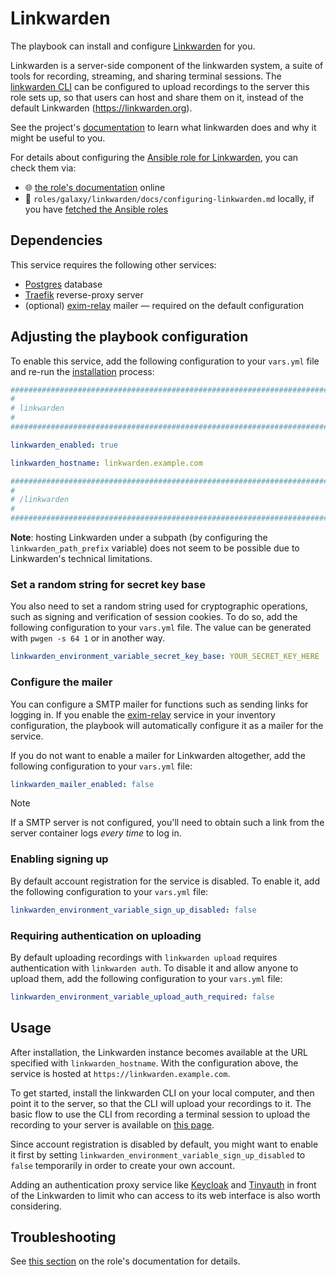 <!--
SPDX-FileCopyrightText: 2020 - 2024 MDAD project contributors
SPDX-FileCopyrightText: 2020 - 2024 Slavi Pantaleev
SPDX-FileCopyrightText: 2020 Aaron Raimist
SPDX-FileCopyrightText: 2020 Chris van Dijk
SPDX-FileCopyrightText: 2020 Dominik Zajac
SPDX-FileCopyrightText: 2020 Mickaël Cornière
SPDX-FileCopyrightText: 2022 François Darveau
SPDX-FileCopyrightText: 2022 Julian Foad
SPDX-FileCopyrightText: 2022 Warren Bailey
SPDX-FileCopyrightText: 2023 Antonis Christofides
SPDX-FileCopyrightText: 2023 Felix Stupp
SPDX-FileCopyrightText: 2023 Julian-Samuel Gebühr
SPDX-FileCopyrightText: 2023 Pierre 'McFly' Marty
SPDX-FileCopyrightText: 2024 - 2025 Suguru Hirahara

SPDX-License-Identifier: AGPL-3.0-or-later
-->

# Linkwarden

The playbook can install and configure [Linkwarden](https://github.com/linkwarden/linkwarden/) for you.

Linkwarden is a server-side component of the linkwarden system, a suite of tools for recording, streaming, and sharing terminal sessions. The [linkwarden CLI](https://docs.linkwarden.org/manual/cli/) can be configured to upload recordings to the server this role sets up, so that users can host and share them on it, instead of the default Linkwarden (<https://linkwarden.org>).

See the project's [documentation](https://docs.linkwarden.org/) to learn what linkwarden does and why it might be useful to you.

For details about configuring the [Ansible role for Linkwarden](https://codeberg.org/acioustick/ansible-role-linkwarden), you can check them via:
- 🌐 [the role's documentation](https://codeberg.org/acioustick/ansible-role-linkwarden/src/branch/master/docs/configuring-linkwarden.md) online
- 📁 `roles/galaxy/linkwarden/docs/configuring-linkwarden.md` locally, if you have [fetched the Ansible roles](../installing.md)

## Dependencies

This service requires the following other services:

- [Postgres](postgres.md) database
- [Traefik](traefik.md) reverse-proxy server
- (optional) [exim-relay](exim-relay.md) mailer — required on the default configuration

## Adjusting the playbook configuration

To enable this service, add the following configuration to your `vars.yml` file and re-run the [installation](../installing.md) process:

```yaml
########################################################################
#                                                                      #
# linkwarden                                                           #
#                                                                      #
########################################################################

linkwarden_enabled: true

linkwarden_hostname: linkwarden.example.com

########################################################################
#                                                                      #
# /linkwarden                                                          #
#                                                                      #
########################################################################
```

**Note**: hosting Linkwarden under a subpath (by configuring the `linkwarden_path_prefix` variable) does not seem to be possible due to Linkwarden's technical limitations.

### Set a random string for secret key base

You also need to set a random string used for cryptographic operations, such as signing and verification of session cookies. To do so, add the following configuration to your `vars.yml` file. The value can be generated with `pwgen -s 64 1` or in another way.

```yaml
linkwarden_environment_variable_secret_key_base: YOUR_SECRET_KEY_HERE
```

### Configure the mailer

You can configure a SMTP mailer for functions such as sending links for logging in. If you enable the [exim-relay](exim-relay.md) service in your inventory configuration, the playbook will automatically configure it as a mailer for the service.

If you do not want to enable a mailer for Linkwarden altogether, add the following configuration to your `vars.yml` file:

```yaml
linkwarden_mailer_enabled: false
```

>[!NOTE]
> If a SMTP server is not configured, you'll need to obtain such a link from the server container logs *every time* to log in.

### Enabling signing up

By default account registration for the service is disabled. To enable it, add the following configuration to your `vars.yml` file:

```yaml
linkwarden_environment_variable_sign_up_disabled: false
```

### Requiring authentication on uploading

By default uploading recordings with `linkwarden upload` requires authentication with `linkwarden auth`. To disable it and allow anyone to upload them, add the following configuration to your `vars.yml` file:

```yaml
linkwarden_environment_variable_upload_auth_required: false
```

## Usage

After installation, the Linkwarden instance becomes available at the URL specified with `linkwarden_hostname`. With the configuration above, the service is hosted at `https://linkwarden.example.com`.

To get started, install the linkwarden CLI on your local computer, and then point it to the server, so that the CLI will upload your recordings to it. The basic flow to use the CLI from recording a terminal session to upload the recording to your server is available on [this page](https://docs.linkwarden.org/getting-started/).

Since account registration is disabled by default, you might want to enable it first by setting `linkwarden_environment_variable_sign_up_disabled` to `false` temporarily in order to create your own account.

Adding an authentication proxy service like [Keycloak](keycloak.md) and [Tinyauth](tinyauth.md) in front of the Linkwarden to limit who can access to its web interface is also worth considering.

## Troubleshooting

See [this section](https://codeberg.org/acioustick/ansible-role-linkwarden/src/branch/master/docs/configuring-linkwarden.md#troubleshooting) on the role's documentation for details.
